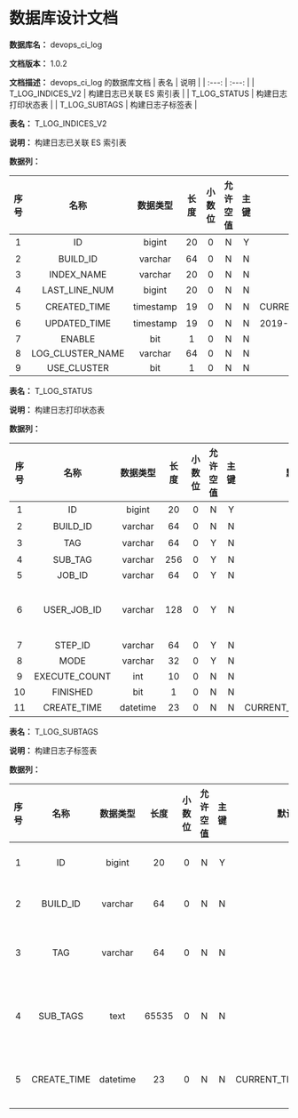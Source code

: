 # 数据库设计文档

**数据库名：** devops_ci_log

**文档版本：** 1.0.2

**文档描述：** devops_ci_log 的数据库文档
| 表名                  | 说明       |
| :---: | :---: |
| T_LOG_INDICES_V2 | 构建日志已关联 ES 索引表 |
| T_LOG_STATUS | 构建日志打印状态表 |
| T_LOG_SUBTAGS | 构建日志子标签表 |

**表名：** <a>T_LOG_INDICES_V2</a>

**说明：** 构建日志已关联 ES 索引表

**数据列：**

| 序号 | 名称 | 数据类型 |  长度  | 小数位 | 允许空值 | 主键 | 默认值 | 说明 |
| :---: | :---: | :---: | :---: | :---: | :---: | :---: | :---: | :---: |
|  1   | ID |   bigint   | 20 |   0    |    N     |  Y   |       | 主键 ID  |
|  2   | BUILD_ID |   varchar   | 64 |   0    |    N     |  N   |       | 构建 ID  |
|  3   | INDEX_NAME |   varchar   | 20 |   0    |    N     |  N   |       |   |
|  4   | LAST_LINE_NUM |   bigint   | 20 |   0    |    N     |  N   |   1    | 最后行号  |
|  5   | CREATED_TIME |   timestamp   | 19 |   0    |    N     |  N   |   CURRENT_TIMESTAMP    | 创建时间  |
|  6   | UPDATED_TIME |   timestamp   | 19 |   0    |    N     |  N   |   2019-11-1100:00:00    | 修改时间  |
|  7   | ENABLE |   bit   | 1 |   0    |    N     |  N   |   b'0'    | buildisenablev2ornot  |
|  8   | LOG_CLUSTER_NAME |   varchar   | 64 |   0    |    N     |  N   |       | multieslogclustername  |
|  9   | USE_CLUSTER |   bit   | 1 |   0    |    N     |  N   |   b'0'    | usemultieslogclusterornot  |

**表名：** <a>T_LOG_STATUS</a>

**说明：** 构建日志打印状态表

**数据列：**

| 序号 | 名称 | 数据类型 |  长度  | 小数位 | 允许空值 | 主键 | 默认值 | 说明 |
| :---: | :---: | :---: | :---: | :---: | :---: | :---: | :---: | :---: |
|  1   | ID |   bigint   | 20 |   0    |    N     |  Y   |       | 主键 ID  |
|  2   | BUILD_ID |   varchar   | 64 |   0    |    N     |  N   |       | 构建 ID  |
|  3   | TAG |   varchar   | 64 |   0    |    Y     |  N   |       | 标签  |
|  4   | SUB_TAG |   varchar   | 256 |   0    |    Y     |  N   |       | 子标签  |
|  5   | JOB_ID |   varchar   | 64 |   0    |    Y     |  N   |       | JOBID  |
|  6   | USER_JOB_ID |   varchar   | 128 |   0    |    Y     |  N   |       | 真正的 jobId，已经存在的 JOB_ID 字段其实是 containerhashid  |
|  7   | STEP_ID |   varchar   | 64 |   0    |    Y     |  N   |       | 用户填写的插件 id  |
|  8   | MODE |   varchar   | 32 |   0    |    Y     |  N   |       | LogStorageMode  |
|  9   | EXECUTE_COUNT |   int   | 10 |   0    |    N     |  N   |       | 执行次数  |
|  10   | FINISHED |   bit   | 1 |   0    |    N     |  N   |   b'0'    | buildisfinishedornot  |
|  11   | CREATE_TIME |   datetime   | 23 |   0    |    N     |  N   |   CURRENT_TIMESTAMP(3)    | 创建时间  |

**表名：** <a>T_LOG_SUBTAGS</a>

**说明：** 构建日志子标签表

**数据列：**

| 序号 | 名称 | 数据类型 |  长度  | 小数位 | 允许空值 | 主键 | 默认值 | 说明 |
| :---: | :---: | :---: | :---: | :---: | :---: | :---: | :---: | :---: |
|  1   | ID |   bigint   | 20 |   0    |    N     |  Y   |       | 主键 ID  |
|  2   | BUILD_ID |   varchar   | 64 |   0    |    N     |  N   |       | 构建 ID  |
|  3   | TAG |   varchar   | 64 |   0    |    N     |  N   |       | 插件标签  |
|  4   | SUB_TAGS |   text   | 65535 |   0    |    N     |  N   |       | 插件子标签  |
|  5   | CREATE_TIME |   datetime   | 23 |   0    |    N     |  N   |   CURRENT_TIMESTAMP(3)    | 创建时间  |
